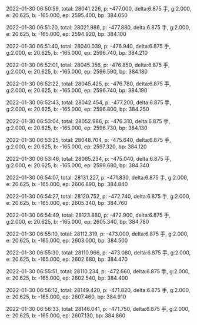 2022-01-30 06:50:59, total: 28041.226, p: -477.000, delta:6.875 手, g:2.000, e: 20.625, b: -165.000, ep: 2595.400, bp: 384.050

2022-01-30 06:51:20, total: 28021.986, p: -477.880, delta:6.875 手, g:2.000, e: 20.625, b: -165.000, ep: 2594.920, bp: 384.100

2022-01-30 06:51:40, total: 28040.039, p: -476.940, delta:6.875 手, g:2.000, e: 20.625, b: -165.000, ep: 2596.740, bp: 384.210

2022-01-30 06:52:01, total: 28045.356, p: -476.850, delta:6.875 手, g:2.000, e: 20.625, b: -165.000, ep: 2596.590, bp: 384.180

2022-01-30 06:52:22, total: 28045.425, p: -476.780, delta:6.875 手, g:2.000, e: 20.625, b: -165.000, ep: 2596.740, bp: 384.190

2022-01-30 06:52:43, total: 28042.454, p: -477.200, delta:6.875 手, g:2.000, e: 20.625, b: -165.000, ep: 2596.800, bp: 384.250

2022-01-30 06:53:04, total: 28052.986, p: -476.310, delta:6.875 手, g:2.000, e: 20.625, b: -165.000, ep: 2596.730, bp: 384.130

2022-01-30 06:53:25, total: 28048.704, p: -475.640, delta:6.875 手, g:2.000, e: 20.625, b: -165.000, ep: 2597.320, bp: 384.120

2022-01-30 06:53:46, total: 28065.234, p: -475.040, delta:6.875 手, g:2.000, e: 20.625, b: -165.000, ep: 2599.680, bp: 384.340

2022-01-30 06:54:07, total: 28131.227, p: -471.830, delta:6.875 手, g:2.000, e: 20.625, b: -165.000, ep: 2606.890, bp: 384.840

2022-01-30 06:54:27, total: 28120.752, p: -472.740, delta:6.875 手, g:2.000, e: 20.625, b: -165.000, ep: 2605.340, bp: 384.760

2022-01-30 06:54:49, total: 28123.880, p: -472.900, delta:6.875 手, g:2.000, e: 20.625, b: -165.000, ep: 2605.340, bp: 384.780

2022-01-30 06:55:10, total: 28112.319, p: -473.000, delta:6.875 手, g:2.000, e: 20.625, b: -165.000, ep: 2603.000, bp: 384.500

2022-01-30 06:55:30, total: 28110.966, p: -473.080, delta:6.875 手, g:2.000, e: 20.625, b: -165.000, ep: 2602.680, bp: 384.470

2022-01-30 06:55:51, total: 28110.234, p: -472.660, delta:6.875 手, g:2.000, e: 20.625, b: -165.000, ep: 2602.540, bp: 384.400

2022-01-30 06:56:12, total: 28149.420, p: -471.820, delta:6.875 手, g:2.000, e: 20.625, b: -165.000, ep: 2607.460, bp: 384.910

2022-01-30 06:56:33, total: 28146.041, p: -471.750, delta:6.875 手, g:2.000, e: 20.625, b: -165.000, ep: 2607.130, bp: 384.860